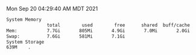 Mon Sep 20 04:29:40 AM MDT 2021
```bash
System Memory
               total        used        free      shared  buff/cache   available
Mem:           7.7Gi       805Mi       4.9Gi       7.0Mi       2.0Gi       6.6Gi
Swap:          7.6Gi       581Mi       7.1Gi
System Storage
639M	.
```
